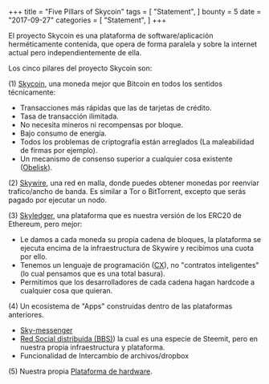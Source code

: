 +++
title = "Five Pillars of Skycoin"
tags = [
    "Statement",
]
bounty = 5
date = "2017-09-27"
categories = [
    "Statement",
]
+++

El proyecto Skycoin es una plataforma de software/aplicación herméticamente contenida, 
que opera de forma paralela y sobre la internet actual pero independientemente de ella.

Los cinco pilares del proyecto Skycoin son:

(1) [Skycoin](https://github.com/skycoin/skycoin), una moneda mejor que Bitcoin en todos los sentidos técnicamente:

 - Transacciones más rápidas que las de tarjetas de crédito.
 - Tasa de transacción ilimitada.
 - No necesita mineros ni recompensas por bloque.
 - Bajo consumo de energía.
 - Todos los problemas de criptografía están arreglados (La maleabilidad de firmas por ejemplo).
 - Un mecanismo de consenso superior a cualquier cosa existente 
   ([Obelisk](/statement/obelisk-the-skycoin-consensus-algorithm/)).

(2) [Skywire](/tags/skywire/), una red en malla, donde puedes obtener 
monedas por reenviar trafico/ancho de banda. Es similar a Tor o BitTorrent, 
excepto que serás pagado por ejecutar un nodo.

(3) [Skyledger](https://www.skyledger.net),  una plataforma que es nuestra versión 
de los ERC20 de Ethereum, pero mejor:

 - Le damos a cada moneda su propia cadena de bloques, 
 la plataforma se ejecuta encima de la infraestructura 
 de Skywire y recibimos una cuota por ello.
 - Tenemos un lenguaje de programación ([CX](/overview/cx-overview/)), 
 no "contratos inteligentes" (lo cual pensamos que es una total basura).
 - Permitimos que los desarrolladores de cada cadena hagan hardcode a 
 cualquier cosa que quieran.

(4) Un ecosistema de "Apps" construidas dentro de las plataformas anteriores.

 - [Sky-messenger](http://messenger.skycoin.net/)
 - [Red Social distribuida (BBS)](https://github.com/skycoin/bbs))
   la cual es una especie de Steemit, pero en nuestra propia infraestructura y plataforma.
 - Funcionalidad de Intercambio de archivos/dropbox 

(5) Nuestra propia [Plataforma de hardware](/statement/skywire-miner-hardware-for-the-next-internet/).
